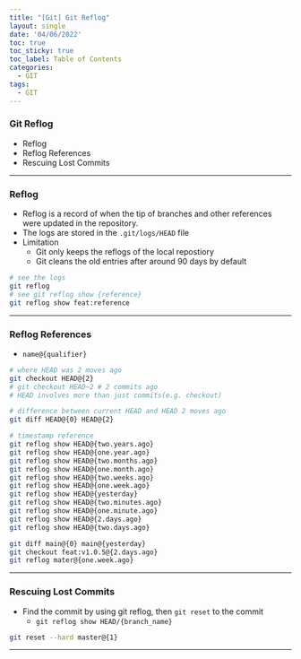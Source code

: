 ```yaml
---
title: "[Git] Git Reflog"
layout: single
date: '04/06/2022'
toc: true
toc_sticky: true
toc_label: Table of Contents
categories:
  - GIT
tags:
  - GIT
---
```


### Git Reflog
* Reflog
* Reflog References
* Rescuing Lost Commits

---

### Reflog
* Reflog is a record of when the tip of branches and other references were updated in the repository.
* The logs are stored in the `.git/logs/HEAD` file
* Limitation
  * Git only keeps the reflogs of the local repostiory
  * Git cleans the old entries after around 90 days by default
```bash
# see the logs
git reflog
# see git reflog show {reference}
git reflog show feat:reference
```

---

### Reflog References
* `name@{qualifier}`

```bash 
# where HEAD was 2 moves ago
git checkout HEAD@{2} 
# git checkout HEAD~2 # 2 commits ago
# HEAD involves more than just commits(e.g. checkout)

# difference between current HEAD and HEAD 2 moves ago
git diff HEAD@{0} HEAD@{2}

# timestamp reference
git reflog show HEAD@{two.years.ago}
git reflog show HEAD@{one.year.ago}
git reflog show HEAD@{two.months.ago}
git reflog show HEAD@{one.month.ago}
git reflog show HEAD@{two.weeks.ago}
git reflog show HEAD@{one.week.ago}
git reflog show HEAD@{yesterday}
git reflog show HEAD@{two.minutes.ago}
git reflog show HEAD@{one.minute.ago}
git reflog show HEAD@{2.days.ago}
git reflog show HEAD@{two.days.ago}

git diff main@{0} main@{yesterday}
git checkout feat:v1.0.5@{2.days.ago}
git reflog mater@{one.week.ago}
```

---

### Rescuing Lost Commits
* Find the commit by using git reflog, then `git reset` to the commit
  * `git reflog show HEAD/{branch_name}`

```bash
git reset --hard master@{1}
```

---
